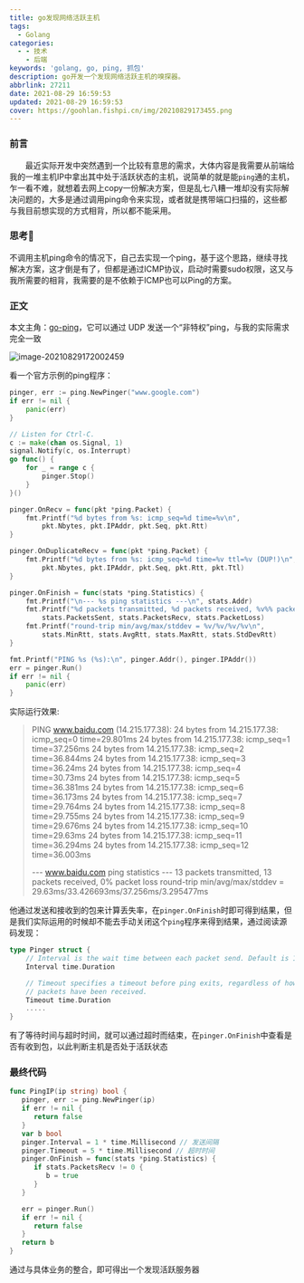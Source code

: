 ```yaml
---
title: go发现网络活跃主机
tags:
  - Golang
categories:
  - - 技术
    - 后端
keywords: 'golang, go, ping, 抓包'
description: go开发一个发现网络活跃主机的嗅探器。
abbrlink: 27211
date: 2021-08-29 16:59:53
updated: 2021-08-29 16:59:53
cover: https://goohlan.fishpi.cn/img/20210829173455.png
---
```


### 前言

&emsp;&emsp;最近实际开发中突然遇到一个比较有意思的需求，大体内容是我需要从前端给我的一堆主机IP中拿出其中处于活跃状态的主机，说简单的就是能`ping`通的主机，乍一看不难，就想着去网上copy一份解决方案，但是乱七八糟一堆却没有实际解决问题的，大多是通过调用ping命令来实现，或者就是携带端口扫描的，这些都与我目前想实现的方式相背，所以都不能采用。

### 思考🤔

不调用主机ping命令的情况下，自己去实现一个ping，基于这个思路，继续寻找解决方案，这才倒是有了，但都是通过ICMP协议，启动时需要sudo权限，这又与我所需要的相背，我需要的是不依赖于ICMP也可以Ping的方案。

### 正文

本文主角：[go-ping](https://github.com/go-ping/ping)，它可以通过 UDP 发送一个“非特权”ping，与我的实际需求完全一致

![image-20210829172002459](https://goohlan.fishpi.cn/img/20210829172002.png)

看一个官方示例的ping程序：

```go
pinger, err := ping.NewPinger("www.google.com")
if err != nil {
	panic(err)
}

// Listen for Ctrl-C.
c := make(chan os.Signal, 1)
signal.Notify(c, os.Interrupt)
go func() {
	for _ = range c {
		pinger.Stop()
	}
}()

pinger.OnRecv = func(pkt *ping.Packet) {
	fmt.Printf("%d bytes from %s: icmp_seq=%d time=%v\n",
		pkt.Nbytes, pkt.IPAddr, pkt.Seq, pkt.Rtt)
}

pinger.OnDuplicateRecv = func(pkt *ping.Packet) {
	fmt.Printf("%d bytes from %s: icmp_seq=%d time=%v ttl=%v (DUP!)\n",
		pkt.Nbytes, pkt.IPAddr, pkt.Seq, pkt.Rtt, pkt.Ttl)
}

pinger.OnFinish = func(stats *ping.Statistics) {
	fmt.Printf("\n--- %s ping statistics ---\n", stats.Addr)
	fmt.Printf("%d packets transmitted, %d packets received, %v%% packet loss\n",
		stats.PacketsSent, stats.PacketsRecv, stats.PacketLoss)
	fmt.Printf("round-trip min/avg/max/stddev = %v/%v/%v/%v\n",
		stats.MinRtt, stats.AvgRtt, stats.MaxRtt, stats.StdDevRtt)
}

fmt.Printf("PING %s (%s):\n", pinger.Addr(), pinger.IPAddr())
err = pinger.Run()
if err != nil {
	panic(err)
}
```

实际运行效果:

> PING www.baidu.com (14.215.177.38):
> 24 bytes from 14.215.177.38: icmp_seq=0 time=29.801ms
> 24 bytes from 14.215.177.38: icmp_seq=1 time=37.256ms
> 24 bytes from 14.215.177.38: icmp_seq=2 time=36.844ms
> 24 bytes from 14.215.177.38: icmp_seq=3 time=36.24ms
> 24 bytes from 14.215.177.38: icmp_seq=4 time=30.73ms
> 24 bytes from 14.215.177.38: icmp_seq=5 time=36.381ms
> 24 bytes from 14.215.177.38: icmp_seq=6 time=36.173ms
> 24 bytes from 14.215.177.38: icmp_seq=7 time=29.764ms
> 24 bytes from 14.215.177.38: icmp_seq=8 time=29.755ms
> 24 bytes from 14.215.177.38: icmp_seq=9 time=29.676ms
> 24 bytes from 14.215.177.38: icmp_seq=10 time=29.63ms
> 24 bytes from 14.215.177.38: icmp_seq=11 time=36.294ms
> 24 bytes from 14.215.177.38: icmp_seq=12 time=36.003ms
>
> --- www.baidu.com ping statistics ---
> 13 packets transmitted, 13 packets received, 0% packet loss
> round-trip min/avg/max/stddev = 29.63ms/33.426693ms/37.256ms/3.295477ms

他通过发送和接收到的包来计算丢失率，在`pinger.OnFinish`时即可得到结果，但是我们实际运用的时候却不能去手动关闭这个`ping`程序来得到结果，通过阅读源码发现：

```go
type Pinger struct {
	// Interval is the wait time between each packet send. Default is 1s.
	Interval time.Duration

	// Timeout specifies a timeout before ping exits, regardless of how many
	// packets have been received.
	Timeout time.Duration
    .....
}
```

有了等待时间与超时时间，就可以通过超时而结束，在`pinger.OnFinish`中查看是否有收到包，以此判断主机是否处于活跃状态

### 最终代码

```go
func PingIP(ip string) bool {
   pinger, err := ping.NewPinger(ip)
   if err != nil {
      return false
   }
   var b bool
   pinger.Interval = 1 * time.Millisecond // 发送间隔
   pinger.Timeout = 5 * time.Millisecond // 超时时间
   pinger.OnFinish = func(stats *ping.Statistics) {
      if stats.PacketsRecv != 0 {
         b = true
      }
   }

   err = pinger.Run()
   if err != nil {
      return false
   }
   return b
}
```

通过与具体业务的整合，即可得出一个发现活跃服务器
